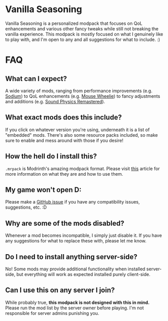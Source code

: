 # Vanilla Seasoning

Vanilla Seasoning is a personalized modpack that focuses on QoL 
enhancements and various other fancy tweaks while still not breaking the
vanilla experience. This modpack is mostly focused on what I genuinely like to play with, and I'm open to any and all suggestions for what to include. :)

# FAQ

## What can I expect?
A wide variety of mods, ranging from performance improvements (e.g. [Sodium](https://modrinth.com/mod/sodium)) to QoL enhancements (e.g. [Mouse Wheelie](https://modrinth.com/mod/mouse-wheelie)) to fancy adjustments and additions (e.g. [Sound Physics Remastered](https://modrinth.com/mod/sound-physics-remastered)).

## What exact mods does this include?
If you click on whatever version you're using, underneath it is a list of "embedded" mods. There's also some resource packs included, so make sure to enable and mess around with those if you desire!

## How the hell do I install this?
`.mrpack` is Modrinth's amazing modpack format. Please visit [this](https://support.modrinth.com/en/articles/8802250-modpacks-on-modrinth) article for more information on what they are and how to use them.

## My game won't open D:
Please make a [GitHub issue](https://github.com/mariospicross/vanilla-seasoning/issues) if you have any compatibility issues, suggestions, etc. :D

## Why are some of the mods disabled?
Whenever a mod becomes incompatible, I simply just disable it. If you have any suggestions for what to replace these with, please let me know.

## Do I need to install anything server-side?
No! Some mods may provide additional functionality when installed server-side, but everything will work as expected installed purely client-side.

## Can I use this on any server I join?
While probably true, **this modpack is not designed with this in mind.** Please run the mod list by the server owner before playing. I'm not responsible for server admins punishing you.
